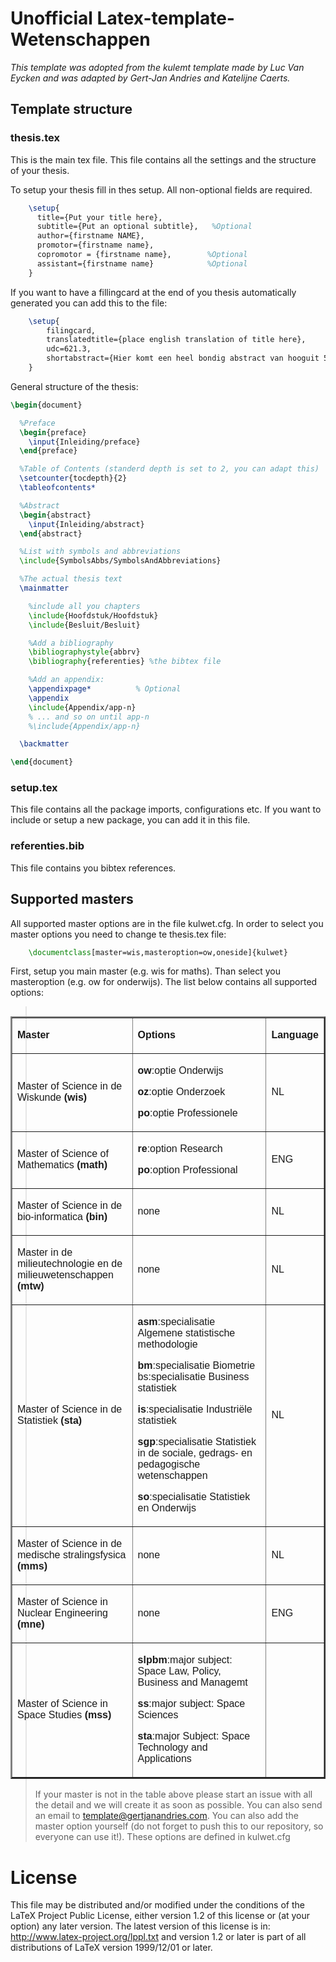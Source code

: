 <head>
<style>
table {
    font-family: arial, sans-serif;
    border-collapse: collapse;
    width: 100%;
}

td, th {
    border: 1px solid #dddddd;
    text-align: left;
    padding: 8px;
}

tr:nth-child(even) {
    background-color: #dddddd;
}
</style>
</head>

# Unofficial Latex-template-Wetenschappen

_This template was adopted from the kulemt template made by Luc Van Eycken and was adapted by Gert-Jan Andries and Katelijne Caerts._

## Template structure
	
### thesis.tex

This is the main tex file. This file contains all the settings and the structure of your thesis. 

To setup your thesis fill in thes setup. All non-optional fields are required.

```latex
	\setup{
	  title={Put your title here}, 
	  subtitle={Put an optional subtitle},   %Optional
	  author={firstname NAME},
	  promotor={firstname name},     
	  copromotor = {firstname name},   		%Optional
	  assistant={firstname name}       		%Optional
	}
```

If you want to have a fillingcard at the end of you thesis automatically generated you can add this to the file:

```latex
	\setup{
		filingcard,
		translatedtitle={place english translation of title here}, 
		udc=621.3,
		shortabstract={Hier komt een heel bondig abstract van hooguit 500 woorden.}
	}
```
General structure of the thesis:

```latex
\begin{document}

  %Preface
  \begin{preface}
    \input{Inleiding/preface}
  \end{preface}

  %Table of Contents (standerd depth is set to 2, you can adapt this)
  \setcounter{tocdepth}{2}
  \tableofcontents*

  %Abstract
  \begin{abstract}
    \input{Inleiding/abstract}
  \end{abstract}

  %List with symbols and abbreviations
  \include{SymbolsAbbs/SymbolsAndAbbreviations}

  %The actual thesis text
  \mainmatter

  	%include all you chapters
    \include{Hoofdstuk/Hoofdstuk}
    \include{Besluit/Besluit}

    %Add a bibliography
    \bibliographystyle{abbrv}
    \bibliography{referenties} %the bibtex file

    %Add an appendix:
    \appendixpage*          % Optional
    \appendix
    \include{Appendix/app-n}
    % ... and so on until app-n
    %\include{Appendix/app-n}

  \backmatter

\end{document}
```

### setup.tex

This file contains all the package imports, configurations etc. If you want to include or setup a new package, you can add it in this file.

### referenties.bib

This file contains you bibtex references.

## Supported masters

All supported master options are in the file kulwet.cfg. In order to select you master options you need to change te thesis.tex file: 

```latex
	\documentclass[master=wis,masteroption=ow,oneside]{kulwet}
```
First, setup you main master (e.g. wis for maths). Than select you masteroption (e.g. ow for onderwijs). The list below contains all supported options:

<table style="width: 100%; float: left;" border="2px"><colgroup> <col width="41%" /> <col width="51%" /> <col width="7%" /> </colgroup>
<tbody>
<tr class="odd">
<td>
<p><strong>Master</strong></p>
</td>
<td>
<p><strong>Options</strong></p>
</td>
<td>
<p><strong>Language</strong></p>
</td>
</tr>
<tr class="even">
<td>
<p>Master of Science in de Wiskunde <strong>(wis)</strong></p>
</td>
<td>
<p><strong>ow</strong>:optie Onderwijs</p>
<p><strong>oz</strong>:optie Onderzoek</p>
<p><strong>po</strong>:optie Professionele</p>
</td>
<td>
<p>NL</p>
</td>
</tr>
<tr class="odd">
<td>
<p>Master of Science of Mathematics <strong>(math)</strong></p>
</td>
<td>
<p><strong>re</strong>:option Research</p>
<p><strong>po</strong>:option Professional</p>
</td>
<td>
<p>ENG</p>
</td>
</tr>
<tr class="even">
<td>
<p>Master of Science in de bio-informatica <strong>(bin)</strong></p>
</td>
<td>
<p>none</p>
</td>
<td>
<p>NL</p>
</td>
</tr>
<tr class="odd">
<td>
<p>Master in de milieutechnologie en de milieuwetenschappen <strong>(mtw)</strong></p>
</td>
<td>
<p>none</p>
</td>
<td>
<p>NL</p>
</td>
</tr>
<tr class="even">
<td>
<p>Master of Science in de Statistiek <strong>(sta)</strong></p>
</td>
<td>
<p><strong>asm</strong>:specialisatie Algemene statistische methodologie</p>
<p><strong>bm</strong>:specialisatie Biometrie bs:specialisatie Business statistiek</p>
<p><strong>is</strong>:specialisatie Industri&euml;le statistiek</p>
<p><strong>sgp</strong>:specialisatie Statistiek in de sociale, gedrags- en pedagogische wetenschappen</p>
<p><strong>so</strong>:specialisatie Statistiek en Onderwijs</p>
</td>
<td>
<p>NL</p>
</td>
</tr>
<tr class="odd">
<td>
<p>Master of Science in de medische stralingsfysica <strong>(mms)</strong></p>
</td>
<td>
<p>none</p>
</td>
<td>
<p>NL</p>
</td>
</tr>
<tr class="even">
<td>
<p>Master of Science in Nuclear Engineering <strong>(mne)</strong></p>
</td>
<td>
<p>none</p>
</td>
<td>
<p>ENG</p>
</td>
</tr>
<tr class="odd">
<td>
<p>Master of Science in Space Studies <strong>(mss)</strong></p>
</td>
<td>
<p><strong>slpbm</strong>:major subject: Space Law, Policy, Business and Managemt</p>
<p><strong>ss</strong>:major subject: Space Sciences</p>
<p><strong>sta</strong>:major Subject: Space Technology and Applications</p>
</td>
<td>&nbsp;</td>
</tr>
</tbody>
</table>


> If your master is not in the table above please start an issue with all the detail and we will create it as soon as possible. You can also send an email to template@gertjanandries.com. You can also add the master option yourself (do not forget to push this to our repository, so everyone can use it!). These options are defined in kulwet.cfg
	
# License

This file may be distributed and/or modified under the conditions of the LaTeX Project Public License, either version 1.2 of this license or (at your option) any later version. The latest version of this license is in: http://www.latex-project.org/lppl.txt and version 1.2 or later is part of all distributions of LaTeX version 1999/12/01 or later.
